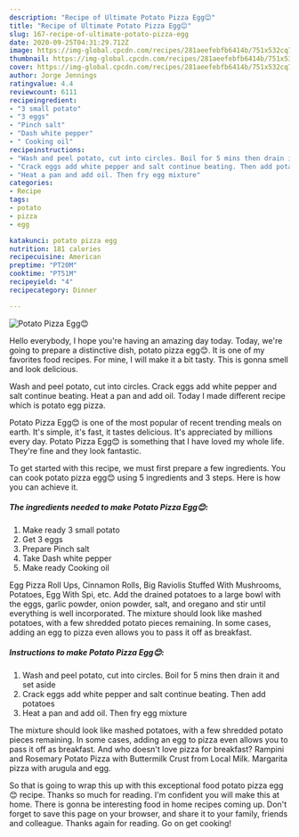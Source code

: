 ```yaml
---
description: "Recipe of Ultimate Potato Pizza Egg😊"
title: "Recipe of Ultimate Potato Pizza Egg😊"
slug: 167-recipe-of-ultimate-potato-pizza-egg
date: 2020-09-25T04:31:29.712Z
image: https://img-global.cpcdn.com/recipes/281aeefebfb6414b/751x532cq70/potato-pizza-egg😊-recipe-main-photo.jpg
thumbnail: https://img-global.cpcdn.com/recipes/281aeefebfb6414b/751x532cq70/potato-pizza-egg😊-recipe-main-photo.jpg
cover: https://img-global.cpcdn.com/recipes/281aeefebfb6414b/751x532cq70/potato-pizza-egg😊-recipe-main-photo.jpg
author: Jorge Jennings
ratingvalue: 4.4
reviewcount: 6111
recipeingredient:
- "3 small potato"
- "3 eggs"
- "Pinch salt"
- "Dash white pepper"
- " Cooking oil"
recipeinstructions:
- "Wash and peel potato, cut into circles. Boil for 5 mins then drain it and set aside"
- "Crack eggs add white pepper and salt continue beating. Then add potatoes"
- "Heat a pan and add oil. Then fry egg mixture"
categories:
- Recipe
tags:
- potato
- pizza
- egg

katakunci: potato pizza egg 
nutrition: 181 calories
recipecuisine: American
preptime: "PT20M"
cooktime: "PT51M"
recipeyield: "4"
recipecategory: Dinner

---
```



![Potato Pizza Egg😊](https://img-global.cpcdn.com/recipes/281aeefebfb6414b/751x532cq70/potato-pizza-egg😊-recipe-main-photo.jpg)

Hello everybody, I hope you're having an amazing day today. Today, we're going to prepare a distinctive dish, potato pizza egg😊. It is one of my favorites food recipes. For mine, I will make it a bit tasty. This is gonna smell and look delicious.

Wash and peel potato, cut into circles. Crack eggs add white pepper and salt continue beating. Heat a pan and add oil. Today I made different recipe which is potato egg pizza.

Potato Pizza Egg😊 is one of the most popular of recent trending meals on earth. It's simple, it's fast, it tastes delicious. It's appreciated by millions every day. Potato Pizza Egg😊 is something that I have loved my whole life. They're fine and they look fantastic.


To get started with this recipe, we must first prepare a few ingredients. You can cook potato pizza egg😊 using 5 ingredients and 3 steps. Here is how you can achieve it.

<!--inarticleads1-->

##### The ingredients needed to make Potato Pizza Egg😊:

1. Make ready 3 small potato
1. Get 3 eggs
1. Prepare Pinch salt
1. Take Dash white pepper
1. Make ready  Cooking oil


Egg Pizza Roll Ups, Cinnamon Rolls, Big Raviolis Stuffed With Mushrooms, Potatoes, Egg With Spi, etc. Add the drained potatoes to a large bowl with the eggs, garlic powder, onion powder, salt, and oregano and stir until everything is well incorporated. The mixture should look like mashed potatoes, with a few shredded potato pieces remaining. In some cases, adding an egg to pizza even allows you to pass it off as breakfast. 

<!--inarticleads2-->

##### Instructions to make Potato Pizza Egg😊:

1. Wash and peel potato, cut into circles. Boil for 5 mins then drain it and set aside
1. Crack eggs add white pepper and salt continue beating. Then add potatoes
1. Heat a pan and add oil. Then fry egg mixture


The mixture should look like mashed potatoes, with a few shredded potato pieces remaining. In some cases, adding an egg to pizza even allows you to pass it off as breakfast. And who doesn&#39;t love pizza for breakfast? Rampini and Rosemary Potato Pizza with Buttermilk Crust from Local Milk. Margarita pizza with arugula and egg. 

So that is going to wrap this up with this exceptional food potato pizza egg😊 recipe. Thanks so much for reading. I'm confident you will make this at home. There is gonna be interesting food in home recipes coming up. Don't forget to save this page on your browser, and share it to your family, friends and colleague. Thanks again for reading. Go on get cooking!
